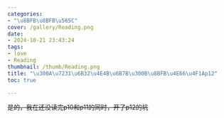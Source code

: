 ```yaml
---
categories:
- "\u8BFB\u8BFB\u565C"
cover: /gallery/Reading.png
date:
- 2024-10-21 23:43:24
tags:
- love
- Reading
thumbnail: /thumb/Reading.png
title: "\u300A\u7231\u6B32\u4E4B\u6B7B\u300B\u8BFB\u4E66\u4F1Ap12"
toc: true

---
```

~~是的，我在还没读完p10和p11的同时，开了p12的坑~~

